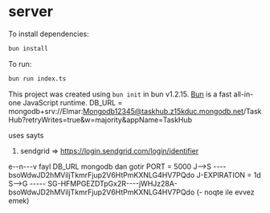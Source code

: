 # server

To install dependencies:

```bash
bun install
```

To run:

```bash
bun run index.ts
```

This project was created using `bun init` in bun v1.2.15. [Bun](https://bun.sh) is a fast all-in-one JavaScript runtime.
DB_URL = mongodb+srv://Elmar:Mongodb12345@taskhub.z15kduc.mongodb.net/TaskHub?retryWrites=true&w=majority&appName=TaskHub

uses sayts 
1. sendgrid => https://login.sendgrid.com/login/identifier


e--n---v fayl
DB_URL mongodb dan gotir
PORT = 5000
J-->S  ---- bsoWdwJD2hMViljTkmrFjup2V6HtPmKXNLG4HV7PQdo
J-EXPIRATION = 1d
S-->G ----- SG-HFMPGEZDTpGx2R----jWHJz28A-bsoWdwJD2hMViljTkmrFjup2V6HtPmKXNLG4HV7PQdo (- noqte ile evvez emek)

